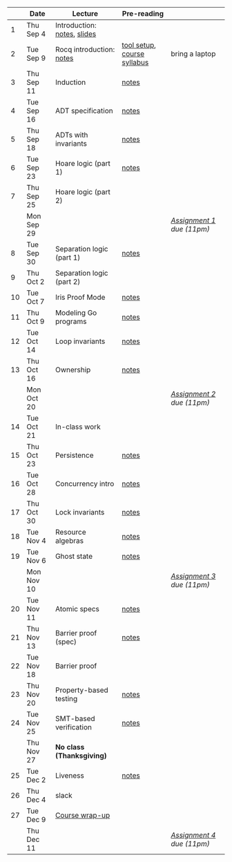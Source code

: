 <!-- markdownlint-disable MD041 -->

|  | Date | Lecture | Pre-reading |  |
| --- | --- | --- | --- | --- |
| 1 | Thu Sep 4 | Introduction: [notes](./notes/overview.md), [slides](./slides/lec1.pdf) |  |
| 2 | Tue Sep 9 | Rocq introduction: [notes](./notes/rocq_intro.md) | [tool setup](./assignments/setup.md), [course syllabus](./syllabus.md) | bring a laptop |
| 3 | Thu Sep 11 | Induction | [notes](./notes/induction.md) |
| 4 | Tue Sep 16 | ADT specification | [notes](./notes/adt_specs.md) |
| 5 | Thu Sep 18 | ADTs with invariants | [notes](./notes/adt_invariants.md) |
| 6 | Tue Sep 23 | Hoare logic (part 1) | [notes](./notes/hoare.md) |
| 7 | Thu Sep 25 | Hoare logic (part 2) |  |
|  | Mon Sep 29 |  |  | _[Assignment 1](./assignments/hw1/) due (11pm)_ |
| 8 | Tue Sep 30 | Separation logic (part 1) | [notes](./notes/sep-logic.md) |
| 9 | Thu Oct 2 | Separation logic (part 2) |  |
| 10 | Tue Oct 7 | Iris Proof Mode | [notes](./notes/ipm.md) |
| 11 | Thu Oct 9 | Modeling Go programs | [notes](./notes/goose.md) |
| 12 | Tue Oct 14 | Loop invariants | [notes](./notes/loop_invariants.md) |
| 13 | Thu Oct 16 | Ownership | [notes](./notes/ownership.md) |
|  | Mon Oct 20 |  |  | _[Assignment 2](./assignments/hw2/) due (11pm)_ |
| 14 | Tue Oct 21 | In-class work |  |
| 15 | Thu Oct 23 | Persistence | [notes](./notes/persistently.md) |
| 16 | Tue Oct 28 | Concurrency intro | [notes](./notes/concurrency.md) |
| 17 | Thu Oct 30 | Lock invariants | [notes](./notes/invariants.md) |
| 18 | Tue Nov 4 | Resource algebras | [notes](./notes/resource-algebra.md) |
| 19 | Tue Nov 6 | Ghost state | [notes](./notes/ghost_state.md) |
|  | Mon Nov 10 |  |  | _[Assignment 3](./assignments/hw3/) due (11pm)_ |
| 20 | Tue Nov 11 | Atomic specs | [notes](./notes/atomic_specs.md) |
| 21 | Thu Nov 13 | Barrier proof (spec) | [notes](./notes/barrier.md) |
| 22 | Tue Nov 18 | Barrier proof |  |
| 23 | Thu Nov 20 | Property-based testing | [notes](./notes/pbt.md) |
| 24 | Tue Nov 25 | SMT-based verification | [notes](./notes/smt.md) |
|  | Thu Nov 27 | **No class (Thanksgiving)** |  |
| 25 | Tue Dec 2 | Liveness | [notes](./notes/liveness.md) |
| 26 | Thu Dec 4 | slack |  |
| 27 | Tue Dec 9 | [Course wrap-up](./notes/summary.md) |  |
|  | Thu Dec 11 |  |  | _[Assignment 4](./assignments/hw4/) due (11pm)_ |

<!--
Had a week off for SOSP in Fall 2024.
Fall 2025 has fewer lecture days.
Could drop one lecture, particularly SMT lecture.
-->
